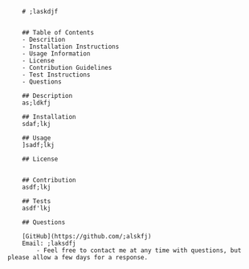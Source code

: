 
        # ;laskdjf


        ## Table of Contents
        - Descrition
        - Installation Instructions
        - Usage Information
        - License
        - Contribution Guidelines
        - Test Instructions
        - Questions

        ## Description
        as;ldkfj

        ## Installation
        sdaf;lkj

        ## Usage
        ]sadf;lkj

        ## License


        ## Contribution
        asdf;lkj

        ## Tests
        asdf'lkj

        ## Questions

        [GitHub](https://github.com/;alskfj)
        Email: ;laksdfj
            - Feel free to contact me at any time with questions, but please allow a few days for a response.
        